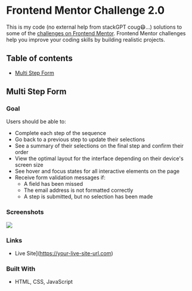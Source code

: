# Frontend Mentor Challenge 2.0

This is my code (no external help from stackGPT coug😷...) solutions to some of the [challenges on Frontend Mentor](https://www.frontendmentor.io/challenges/). Frontend Mentor challenges help you improve your coding skills by building realistic projects.

## Table of contents

- [Multi Step Form](#multi-step-form)

## Multi Step Form

### Goal

Users should be able to:

- Complete each step of the sequence
- Go back to a previous step to update their selections
- See a summary of their selections on the final step and confirm their order
- View the optimal layout for the interface depending on their device's screen size
- See hover and focus states for all interactive elements on the page
- Receive form validation messages if:
  - A field has been missed
  - The email address is not formatted correctly
  - A step is submitted, but no selection has been made

### Screenshots

![](./screenshot.jpg)

### Links

- Live Site](https://your-live-site-url.com)

### Built With

- HTML, CSS, JavaScript
